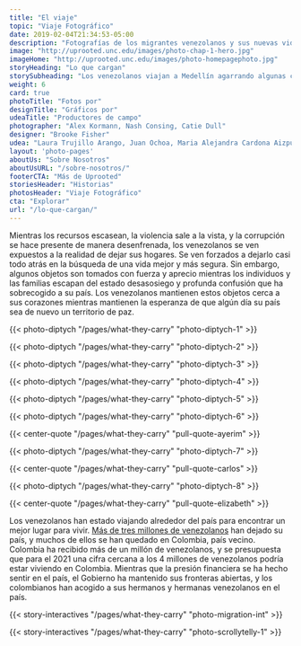 ```yaml
---
title: "El viaje"
topic: "Viaje Fotográfico"
date: 2019-02-04T21:34:53-05:00
description: "Fotografías de los migrantes venezolanos y sus nuevas vidas en Medellín."
image: "http://uprooted.unc.edu/images/photo-chap-1-hero.jpg"
imageHome: "http://uprooted.unc.edu/images/photo-homepagephoto.jpg"
storyHeading: "Lo que cargan"
storySubheading: "Los venezolanos viajan a Medellín agarrando algunas con mayor fuerza que otras."
weight: 6
card: true
photoTitle: "Fotos por"
designTitle: "Gráficos por"
udeaTitle: "Productores de campo"
photographer: "Alex Kormann, Nash Consing, Catie Dull"
designer: "Brooke Fisher"
udea: "Laura Trujillo Arango, Juan Ochoa, Maria Alejandra Cardona Aizpurua"
layout: 'photo-pages'
aboutUs: "Sobre Nosotros"
aboutUsURL: "/sobre-nosotros/"
footerCTA: "Más de Uprooted"
storiesHeader: "Historias"
photosHeader: "Viaje Fotográfico"
cta: "Explorar"
url: "/lo-que-cargan/"
---
```


Mientras los recursos escasean, la violencia sale a la vista, y la corrupción se hace presente de manera desenfrenada, los venezolanos se ven expuestos a la realidad de dejar sus hogares. Se ven forzados a dejarlo casi todo atrás en la búsqueda de una vida mejor y más segura. Sin embargo, algunos objetos son tomados con fuerza y aprecio mientras los individuos y las familias escapan del estado desasosiego y profunda confusión que ha sobrecogido a su país. Los venezolanos mantienen estos objetos cerca a sus corazones mientras mantienen la esperanza de que algún día su país sea de nuevo un territorio de paz.

<!-- this one is for Kiara -->
{{< photo-diptych "/pages/what-they-carry" "photo-diptych-1" >}}

<!-- this one is for Deylena and Jonathan -->
{{< photo-diptych "/pages/what-they-carry" "photo-diptych-2" >}}

<!-- this one is for the third one -->
{{< photo-diptych "/pages/what-they-carry" "photo-diptych-3" >}}

<!-- this one is for Andrea -->
{{< photo-diptych "/pages/what-they-carry" "photo-diptych-4" >}}

<!-- this one is for Jeedri -->
{{< photo-diptych "/pages/what-they-carry" "photo-diptych-5" >}}

<!-- this one is for the dress item -->
{{< photo-diptych "/pages/what-they-carry" "photo-diptych-6" >}}

{{< center-quote "/pages/what-they-carry" "pull-quote-ayerim" >}}

<!-- this one is for Juan Carlos and Amalia the musician/chef -->
{{< photo-diptych "/pages/what-they-carry" "photo-diptych-7" >}}

{{< center-quote "/pages/what-they-carry" "pull-quote-carlos" >}}

<!-- this one is for Elizbaeth -->
{{< photo-diptych "/pages/what-they-carry" "photo-diptych-8" >}}

{{< center-quote "/pages/what-they-carry" "pull-quote-elizabeth" >}}

Los venezolanos han estado viajando alrededor del país para encontrar un mejor lugar para vivir. <a href="https://www.nytimes.com/2019/02/20/world/americas/venezuela-refugees-colombia.html" target="_blank" rel="noopener noreferrer">Más de tres millones de venezolanos</a> han dejado su país, y muchos de ellos se han quedado en Colombia, país vecino. Colombia ha recibido más de un millón de venezolanos, y se presupuesta que para el 2021 una cifra cercana a los 4 millones de venezolanos podría estar viviendo en Colombia. Mientras que la presión financiera se ha hecho sentir en el país, el Gobierno ha mantenido sus fronteras abiertas, y los colombianos han acogido a sus hermanos y hermanas venezolanos en el país.

{{< story-interactives "/pages/what-they-carry" "photo-migration-int" >}}

{{< story-interactives "/pages/what-they-carry" "photo-scrollytelly-1" >}}
